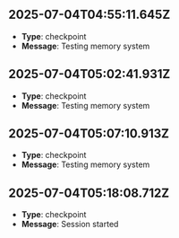 
## 2025-07-04T04:55:11.645Z
- **Type**: checkpoint
- **Message**: Testing memory system

## 2025-07-04T05:02:41.931Z
- **Type**: checkpoint
- **Message**: Testing memory system

## 2025-07-04T05:07:10.913Z
- **Type**: checkpoint
- **Message**: Testing memory system

## 2025-07-04T05:18:08.712Z
- **Type**: checkpoint
- **Message**: Session started
